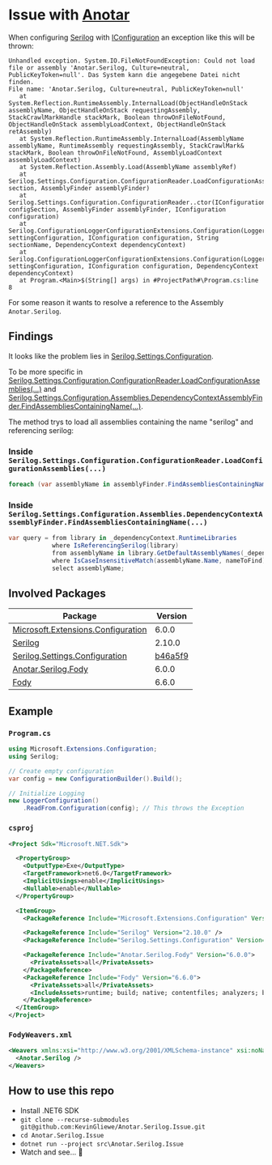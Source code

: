 # Issue with [Anotar](https://github.com/Fody/Anotar)

When configuring [Serilog](https://github.com/serilog/serilog) with [IConfiguration](https://docs.microsoft.com/en-us/dotnet/api/microsoft.extensions.configuration.iconfiguration?view=dotnet-plat-ext-6.0) an exception like this will be thrown:

```text
Unhandled exception. System.IO.FileNotFoundException: Could not load file or assembly 'Anotar.Serilog, Culture=neutral, PublicKeyToken=null'. Das System kann die angegebene Datei nicht finden.
File name: 'Anotar.Serilog, Culture=neutral, PublicKeyToken=null'
   at System.Reflection.RuntimeAssembly.InternalLoad(ObjectHandleOnStack assemblyName, ObjectHandleOnStack requestingAssembly, StackCrawlMarkHandle stackMark, Boolean throwOnFileNotFound, ObjectHandleOnStack assemblyLoadContext, ObjectHandleOnStack retAssembly)
   at System.Reflection.RuntimeAssembly.InternalLoad(AssemblyName assemblyName, RuntimeAssembly requestingAssembly, StackCrawlMark& stackMark, Boolean throwOnFileNotFound, AssemblyLoadContext assemblyLoadContext)
   at System.Reflection.Assembly.Load(AssemblyName assemblyRef)
   at Serilog.Settings.Configuration.ConfigurationReader.LoadConfigurationAssemblies(IConfigurationSection section, AssemblyFinder assemblyFinder)
   at Serilog.Settings.Configuration.ConfigurationReader..ctor(IConfigurationSection configSection, AssemblyFinder assemblyFinder, IConfiguration configuration)
   at Serilog.ConfigurationLoggerConfigurationExtensions.Configuration(LoggerSettingsConfiguration settingConfiguration, IConfiguration configuration, String sectionName, DependencyContext dependencyContext)
   at Serilog.ConfigurationLoggerConfigurationExtensions.Configuration(LoggerSettingsConfiguration settingConfiguration, IConfiguration configuration, DependencyContext dependencyContext)
   at Program.<Main>$(String[] args) in #ProjectPath#\Program.cs:line 8
```

For some reason it wants to resolve a reference to the Assembly `Anotar.Serilog`.

## Findings

It looks like the problem lies in [Serilog.Settings.Configuration](https://github.com/serilog/serilog-settings-configuration).

To be more specific in [Serilog.Settings.Configuration.ConfigurationReader.LoadConfigurationAssemblies(...)](https://github.com/serilog/serilog-settings-configuration/blob/b46a5f9b9d33937afba924580e8db6c26cdf1e53/src/Serilog.Settings.Configuration/Settings/Configuration/ConfigurationReader.cs#L350) and [Serilog.Settings.Configuration.Assemblies.DependencyContextAssemblyFinder.FindAssembliesContainingName(...)](https://github.com/serilog/serilog-settings-configuration/blob/b46a5f9b9d33937afba924580e8db6c26cdf1e53/src/Serilog.Settings.Configuration/Settings/Configuration/Assemblies/DependencyContextAssemblyFinder.cs#L20-L24).

The method trys to load all assemblies containing the name "serilog" and referencing serilog:

### Inside `Serilog.Settings.Configuration.ConfigurationReader.LoadConfigurationAssemblies(...)`

```c#
foreach (var assemblyName in assemblyFinder.FindAssembliesContainingName("serilog"))
```

### Inside `Serilog.Settings.Configuration.Assemblies.DependencyContextAssemblyFinder.FindAssembliesContainingName(...)`

```c#
var query = from library in _dependencyContext.RuntimeLibraries
            where IsReferencingSerilog(library)
            from assemblyName in library.GetDefaultAssemblyNames(_dependencyContext)
            where IsCaseInsensitiveMatch(assemblyName.Name, nameToFind)
            select assemblyName;
```

## Involved Packages

| Package                                                                                                       | Version |
|---------------------------------------------------------------------------------------------------------------|---------|
| [Microsoft.Extensions.Configuration](https://www.nuget.org/packages/Microsoft.Extensions.Configuration/6.0.0) | 6.0.0   |
| [Serilog](https://www.nuget.org/packages/Serilog/2.10.0)                                                      | 2.10.0  |
| [Serilog.Settings.Configuration](https://www.nuget.org/packages/Serilog.Settings.Configuration/3.3.0)         | [b46a5f9](https://github.com/serilog/serilog-settings-configuration/tree/b46a5f9b9d33937afba924580e8db6c26cdf1e53)   |
| [Anotar.Serilog.Fody](https://www.nuget.org/packages/Anotar.Serilog.Fody/6.0.0)                               | 6.0.0   |
| [Fody](https://www.nuget.org/packages/Fody/6.6.0)                                                             | 6.6.0   |

## Example

### `Program.cs`

```c#
using Microsoft.Extensions.Configuration;
using Serilog;

// Create empty configuration
var config = new ConfigurationBuilder().Build();

// Initialize Logging
new LoggerConfiguration()
    .ReadFrom.Configuration(config); // This throws the Exception
```

### `csproj`

```xml
<Project Sdk="Microsoft.NET.Sdk">

  <PropertyGroup>
    <OutputType>Exe</OutputType>
    <TargetFramework>net6.0</TargetFramework>
    <ImplicitUsings>enable</ImplicitUsings>
    <Nullable>enable</Nullable>
  </PropertyGroup>

  <ItemGroup>
    <PackageReference Include="Microsoft.Extensions.Configuration" Version="6.0.0" />

    <PackageReference Include="Serilog" Version="2.10.0" />
    <PackageReference Include="Serilog.Settings.Configuration" Version="3.3.0" />

    <PackageReference Include="Anotar.Serilog.Fody" Version="6.0.0">
      <PrivateAssets>all</PrivateAssets>
    </PackageReference>
    <PackageReference Include="Fody" Version="6.6.0">
      <PrivateAssets>all</PrivateAssets>
      <IncludeAssets>runtime; build; native; contentfiles; analyzers; buildtransitive</IncludeAssets>
    </PackageReference>
  </ItemGroup>
</Project>
```

### `FodyWeavers.xml`

```xml
<Weavers xmlns:xsi="http://www.w3.org/2001/XMLSchema-instance" xsi:noNamespaceSchemaLocation="FodyWeavers.xsd">
  <Anotar.Serilog />
</Weavers>
```

## How to use this repo

 - Install .NET6 SDK
 - `git clone --recurse-submodules git@github.com:KevinGliewe/Anotar.Serilog.Issue.git`
 - `cd Anotar.Serilog.Issue`
 - `dotnet run --project src\Anotar.Serilog.Issue`
 - Watch and see... 👀